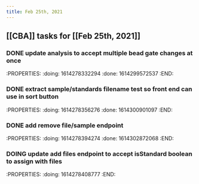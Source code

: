 ```yaml
---
title: Feb 25th, 2021
---
```


## [[CBA]] tasks for [[Feb 25th, 2021]]
### DONE update analysis to accept multiple bead gate changes at once
:PROPERTIES:
:doing: 1614278332294
:done: 1614299572537
:END:
### DONE extract sample/standards filename test so front end can use in sort button
:PROPERTIES:
:doing: 1614278356276
:done: 1614300901097
:END:
### DONE add remove file/sample endpoint
:PROPERTIES:
:doing: 1614278394274
:done: 1614302872068
:END:
### DOING update add files endpoint to accept isStandard boolean to assign with files
:PROPERTIES:
:doing: 1614278408777
:END:
